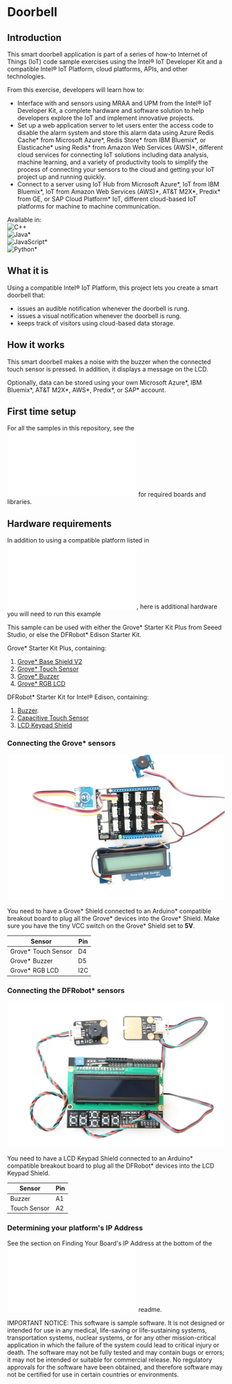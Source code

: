 # Doorbell

## Introduction

This smart doorbell application is part of a series of how-to Internet of Things (IoT) code sample exercises using the Intel® IoT Developer Kit and a compatible Intel® IoT Platform, cloud platforms, APIs, and other technologies.

From this exercise, developers will learn how to:<br>

- Interface with and sensors using MRAA and UPM from the Intel® IoT Developer Kit, a complete hardware and software solution to help developers explore the IoT and implement innovative projects.<br>
- Set up a web application server to let users enter the access code to disable the alarm system and store this alarm data using Azure Redis Cache\* from Microsoft Azure\*, Redis Store\* from IBM Bluemix\*, or Elasticache\* using Redis\* from Amazon Web Services (AWS)\*, different cloud services for connecting IoT solutions including data analysis, machine learning, and a variety of productivity tools to simplify the process of connecting your sensors to the cloud and getting your IoT project up and running quickly.
- Connect to a server using IoT Hub from Microsoft Azure\*, IoT from IBM Bluemix\*, IoT from Amazon Web Services (AWS)\*, AT&T M2X\*, Predix\* from GE, or SAP Cloud Platform\* IoT, different cloud-based IoT platforms for machine to machine communication.

Available in:  
 ![C++](./cpp)  
 ![Java\*](./java)  
 ![JavaScript\*](./javascript)  
 ![Python\*](./python) 

## What it is

Using a compatible Intel® IoT Platform, this project lets you create a smart doorbell that:
- issues an audible notification whenever the doorbell is rung.
- issues a visual notification whenever the doorbell is rung.
- keeps track of visitors using cloud-based data storage.

## How it works

This smart doorbell makes a noise with the buzzer when the connected touch sensor is pressed. In addition, it displays a message on the LCD.

Optionally, data can be stored using your own Microsoft Azure\*, IBM Bluemix\*, AT&T M2X\*, AWS\*, Predix\*, or SAP\* account.

## First time setup  
For all the samples in this repository, see the ![General Setup Instructions](./../README.md#setup) for required boards and libraries.

## Hardware requirements

In addition to using a compatible platform listed in ![Hardware Compatibility](./../README.md#hardware-compatibility), here is additional hardware you will need to run this example

This sample can be used with either the Grove\* Starter Kit Plus from Seeed Studio, or else the DFRobot\* Edison Starter Kit.

Grove\* Starter Kit Plus, containing:

1. [Grove\* Base Shield V2](https://www.seeedstudio.com/Base-Shield-V2-p-1378.html)
2. [Grove\* Touch Sensor](http://iotdk.intel.com/docs/master/upm/node/classes/ttp223.html)
3. [Grove\* Buzzer](http://iotdk.intel.com/docs/master/upm/node/classes/buzzer.html)
4. [Grove\* RGB LCD](http://iotdk.intel.com/docs/master/upm/node/classes/jhd1313m1.html)

DFRobot\* Starter Kit for Intel® Edison, containing:

1. [Buzzer](http://www.dfrobot.com/index.php?route=product/product&product_id=84).
3. [Capacitive Touch Sensor](http://iotdk.intel.com/docs/master/upm/node/classes/grovebutton.html)
4. [LCD Keypad Shield](http://iotdk.intel.com/docs/master/upm/node/classes/sainsmartks.html)

### Connecting the Grove\* sensors

![](./images/doorbell-grove.JPG)

You need to have a Grove\* Shield connected to an Arduino\* compatible breakout board to plug all the Grove\* devices into the Grove\* Shield. Make sure you have the tiny VCC switch on the Grove\* Shield set to **5V**.

Sensor | Pin
--- | ---
Grove\* Touch Sensor | D4 
Grove\* Buzzer | D5
Grove\* RGB LCD | I2C

### Connecting the DFRobot\* sensors

![](./images/doorbell-dfrobot.JPG)

You need to have a LCD Keypad Shield connected to an Arduino\* compatible breakout board to plug all the DFRobot\* devices into the LCD Keypad Shield.

Sensor | Pin
--- | ---
Buzzer | A1
Touch Sensor | A2

### Determining your platform's IP Address

See the section on Finding Your Board's IP Address at the bottom of the ![Setup Instructions](./../README.md#finding-your-boards-ip-address) readme.

IMPORTANT NOTICE: This software is sample software. It is not designed or intended for use in any medical, life-saving or life-sustaining systems, transportation systems, nuclear systems, or for any other mission-critical application in which the failure of the system could lead to critical injury or death. The software may not be fully tested and may contain bugs or errors; it may not be intended or suitable for commercial release. No regulatory approvals for the software have been obtained, and therefore software may not be certified for use in certain countries or environments.
